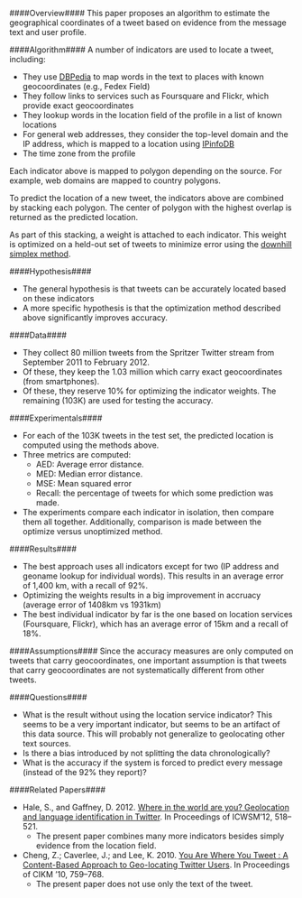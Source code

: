 ####Overview####
This paper proposes an algorithm to estimate the geographical coordinates of a tweet based on evidence from the message text and user profile.

####Algorithm####
A number of indicators are used to locate a tweet, including:
- They use [DBPedia](http://dbpedia.org) to map words in the text to places with known geocoordinates (e.g., Fedex Field)
- They follow links to services such as Foursquare and Flickr, which provide exact geocoordinates
- They lookup words in the location field of the profile in a list of known locations
- For general web addresses, they consider the top-level domain and the IP address, which is mapped to a location using [IPinfoDB](http://ipinfodb.com)
- The time zone from the profile

Each indicator above is mapped to polygon depending on the source. For example, web domains are mapped to country polygons.

To predict the location of a new tweet, the indicators above are combined by stacking each polygon. The center of polygon with the highest overlap is returned as the predicted location.

As part of this stacking, a weight is attached to each indicator. This weight is optimized on a held-out set of tweets to minimize error using the [downhill simplex method](http://en.wikipedia.org/wiki/Nelder–Mead_method).

####Hypothesis####
- The general hypothesis is that tweets can be accurately located based on these indicators
- A more specific hypothesis is that the optimization method described above significantly improves accuracy.

####Data####
- They collect 80 million tweets from the Spritzer Twitter stream from September 2011 to February 2012.
- Of these, they keep the 1.03 million which carry exact geocoordinates (from smartphones).
- Of these, they reserve 10% for optimizing the indicator weights. The remaining (103K) are used for testing the accuracy.

####Experimentals####
- For each of the 103K tweets in the test set, the predicted location is computed using the methods above.
- Three metrics are computed:
  - AED: Average error distance. 
  - MED: Median error distance.
  - MSE: Mean squared error
  - Recall: the percentage of tweets for which some prediction was made.
- The experiments compare each indicator in isolation, then compare them all together. Additionally, comparison is made between the optimize versus unoptimized method.

####Results####
- The best approach uses all indicators except for two (IP address and geoname lookup for individual words). This results in an average error of 1,400 km, with a recall of 92%.
- Optimizing the weights results in a big improvement in accruacy (average error of 1408km vs 1931km)
- The best individual indicator by far is the one based on location services (Foursquare, Flickr), which has an average error of 15km and a recall of 18%.

####Assumptions####
Since the accuracy measures are only computed on tweets that carry geocoordinates, one important assumption is that tweets that carry geocoordinates are not systematically different from other tweets. 

####Questions####
- What is the result without using the location service indicator? This seems to be a very important indicator, but seems to be an artifact of this data source. This will probably not generalize to geolocating other text sources.
- Is there a bias introduced by not splitting the data chronologically?
- What is the accuracy if the system is forced to predict every message (instead of the 92% they report)?
 
####Related Papers####
- Hale, S., and Gaffney, D. 2012. [Where in the world are you? Geolocation and language identification in Twitter](http://www.geospace.co.uk/files/icwsm_paper2.pdf). In Proceedings of ICWSM’12, 518–521.
  - The present paper combines many more indicators besides simply evidence from the location field. 
- Cheng, Z.; Caverlee, J.; and Lee, K. 2010. [You Are Where You Tweet : A Content-Based Approach to Geo-locating Twitter Users](http://infolab.cse.tamu.edu/static/papers/cikm1184c-cheng.pdf). In Proceedings of CIKM ’10, 759–768.
  - The present paper does not use only the text of the tweet. 
